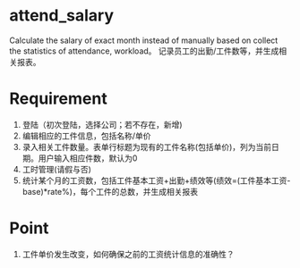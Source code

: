 # attend_salary
Calculate the salary of exact month instead of manually based on collect the statistics of attendance, workload。 记录员工的出勤/工件数等，并生成相关报表。

# Requirement
1. 登陆（初次登陆，选择公司；若不存在，新增)
2. 编辑相应的工件信息，包括名称/单价
3. 录入相关工件数量。表单行标题为现有的工件名称(包括单价)，列为当前日期。用户输入相应件数，默认为0
4. 工时管理(请假与否)
5. 统计某个月的工资数，包括工件基本工资+出勤+绩效等(绩效=(工件基本工资-base)*rate%)，每个工件的总数，并生成相关报表


# Point
1. 工件单价发生改变，如何确保之前的工资统计信息的准确性？
